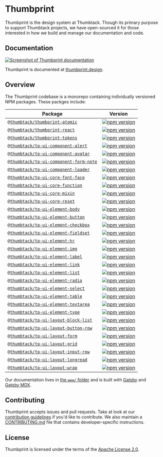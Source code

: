 # Thumbprint

Thumbprint is the design system at Thumbtack. Though its primary purpose to support Thumbtack projects, we have open-sourced it for those interested in how we build and manage our documentation and code.

## Documentation

[![Screenshot of Thumbprint documentation](https://i.imgur.com/kAJIzpC.png)](https://thumbprint.design/)

Thumbprint is documented at [thumbprint.design](https://thumbprint.design/).

## Overview

The Thumbprint codebase is a monorepo containing individually versioned NPM packages. These packges include:

| Package                                                                       | Version                                                                                                                                        |
| ----------------------------------------------------------------------------- | ---------------------------------------------------------------------------------------------------------------------------------------------- |
| [`@thumbtack/thumbprint-atomic`](/packages/thumbprint-atomic)                 | [![npm version](https://badgen.net/npm/v/@thumbtack/thumbprint-atomic)](https://badgen.net/npm/v/@thumbtack/thumbprint-atomic)                 |
| [`@thumbtack/thumbprint-react`](/packages/thumbprint-react)                   | [![npm version](https://badgen.net/npm/v/@thumbtack/thumbprint-react)](https://badgen.net/npm/v/@thumbtack/thumbprint-react)                   |
| [`@thumbtack/thumbprint-tokens`](/packages/thumbprint-tokens)                 | [![npm version](https://badgen.net/npm/v/@thumbtack/thumbprint-tokens)](https://badgen.net/npm/v/@thumbtack/thumbprint-tokens)                 |
| [`@thumbtack/tp-ui-component-alert`](/packages/tp-ui-component-alert)         | [![npm version](https://badgen.net/npm/v/@thumbtack/tp-ui-component-alert)](https://badgen.net/npm/v/@thumbtack/tp-ui-component-alert)         |
| [`@thumbtack/tp-ui-component-avatar`](/packages/tp-ui-component-avatar)       | [![npm version](https://badgen.net/npm/v/@thumbtack/tp-ui-component-avatar)](https://badgen.net/npm/v/@thumbtack/tp-ui-component-avatar)       |
| [`@thumbtack/tp-ui-component-form-note`](/packages/tp-ui-component-form-note) | [![npm version](https://badgen.net/npm/v/@thumbtack/tp-ui-component-form-note)](https://badgen.net/npm/v/@thumbtack/tp-ui-component-form-note) |
| [`@thumbtack/tp-ui-component-loader`](/packages/tp-ui-component-loader)       | [![npm version](https://badgen.net/npm/v/@thumbtack/tp-ui-component-loader)](https://badgen.net/npm/v/@thumbtack/tp-ui-component-loader)       |
| [`@thumbtack/tp-ui-core-font-face`](/packages/tp-ui-core-font-face)           | [![npm version](https://badgen.net/npm/v/@thumbtack/tp-ui-core-font-face)](https://badgen.net/npm/v/@thumbtack/tp-ui-core-font-face)           |
| [`@thumbtack/tp-ui-core-function`](/packages/tp-ui-core-function)             | [![npm version](https://badgen.net/npm/v/@thumbtack/tp-ui-core-function)](https://badgen.net/npm/v/@thumbtack/tp-ui-core-function)             |
| [`@thumbtack/tp-ui-core-mixin`](/packages/tp-ui-core-mixin)                   | [![npm version](https://badgen.net/npm/v/@thumbtack/tp-ui-core-mixin)](https://badgen.net/npm/v/@thumbtack/tp-ui-core-mixin)                   |
| [`@thumbtack/tp-ui-core-reset`](/packages/tp-ui-core-reset)                   | [![npm version](https://badgen.net/npm/v/@thumbtack/tp-ui-core-reset)](https://badgen.net/npm/v/@thumbtack/tp-ui-core-reset)                   |
| [`@thumbtack/tp-ui-element-body`](/packages/tp-ui-element-body)               | [![npm version](https://badgen.net/npm/v/@thumbtack/tp-ui-element-body)](https://badgen.net/npm/v/@thumbtack/tp-ui-element-body)               |
| [`@thumbtack/tp-ui-element-button`](/packages/tp-ui-element-button)           | [![npm version](https://badgen.net/npm/v/@thumbtack/tp-ui-element-button)](https://badgen.net/npm/v/@thumbtack/tp-ui-element-button)           |
| [`@thumbtack/tp-ui-element-checkbox`](/packages/tp-ui-element-checkbox)       | [![npm version](https://badgen.net/npm/v/@thumbtack/tp-ui-element-checkbox)](https://badgen.net/npm/v/@thumbtack/tp-ui-element-checkbox)       |
| [`@thumbtack/tp-ui-element-fieldset`](/packages/tp-ui-element-fieldset)       | [![npm version](https://badgen.net/npm/v/@thumbtack/tp-ui-element-fieldset)](https://badgen.net/npm/v/@thumbtack/tp-ui-element-fieldset)       |
| [`@thumbtack/tp-ui-element-hr`](/packages/tp-ui-element-hr)                   | [![npm version](https://badgen.net/npm/v/@thumbtack/tp-ui-element-hr)](https://badgen.net/npm/v/@thumbtack/tp-ui-element-hr)                   |
| [`@thumbtack/tp-ui-element-img`](/packages/tp-ui-element-img)                 | [![npm version](https://badgen.net/npm/v/@thumbtack/tp-ui-element-img)](https://badgen.net/npm/v/@thumbtack/tp-ui-element-img)                 |
| [`@thumbtack/tp-ui-element-label`](/packages/tp-ui-element-label)             | [![npm version](https://badgen.net/npm/v/@thumbtack/tp-ui-element-label)](https://badgen.net/npm/v/@thumbtack/tp-ui-element-label)             |
| [`@thumbtack/tp-ui-element-link`](/packages/tp-ui-element-link)               | [![npm version](https://badgen.net/npm/v/@thumbtack/tp-ui-element-link)](https://badgen.net/npm/v/@thumbtack/tp-ui-element-link)               |
| [`@thumbtack/tp-ui-element-list`](/packages/tp-ui-element-list)               | [![npm version](https://badgen.net/npm/v/@thumbtack/tp-ui-element-list)](https://badgen.net/npm/v/@thumbtack/tp-ui-element-list)               |
| [`@thumbtack/tp-ui-element-radio`](/packages/tp-ui-element-radio)             | [![npm version](https://badgen.net/npm/v/@thumbtack/tp-ui-element-radio)](https://badgen.net/npm/v/@thumbtack/tp-ui-element-radio)             |
| [`@thumbtack/tp-ui-element-select`](/packages/tp-ui-element-select)           | [![npm version](https://badgen.net/npm/v/@thumbtack/tp-ui-element-select)](https://badgen.net/npm/v/@thumbtack/tp-ui-element-select)           |
| [`@thumbtack/tp-ui-element-table`](/packages/tp-ui-element-table)             | [![npm version](https://badgen.net/npm/v/@thumbtack/tp-ui-element-table)](https://badgen.net/npm/v/@thumbtack/tp-ui-element-table)             |
| [`@thumbtack/tp-ui-element-textarea`](/packages/tp-ui-element-textarea)       | [![npm version](https://badgen.net/npm/v/@thumbtack/tp-ui-element-textarea)](https://badgen.net/npm/v/@thumbtack/tp-ui-element-textarea)       |
| [`@thumbtack/tp-ui-element-type`](/packages/tp-ui-element-type)               | [![npm version](https://badgen.net/npm/v/@thumbtack/tp-ui-element-type)](https://badgen.net/npm/v/@thumbtack/tp-ui-element-type)               |
| [`@thumbtack/tp-ui-layout-block-list`](/packages/tp-ui-layout-block-list)     | [![npm version](https://badgen.net/npm/v/@thumbtack/tp-ui-layout-block-list)](https://badgen.net/npm/v/@thumbtack/tp-ui-layout-block-list)     |
| [`@thumbtack/tp-ui-layout-button-row`](/packages/tp-ui-layout-button-row)     | [![npm version](https://badgen.net/npm/v/@thumbtack/tp-ui-layout-button-row)](https://badgen.net/npm/v/@thumbtack/tp-ui-layout-button-row)     |
| [`@thumbtack/tp-ui-layout-form`](/packages/tp-ui-layout-form)                 | [![npm version](https://badgen.net/npm/v/@thumbtack/tp-ui-layout-form)](https://badgen.net/npm/v/@thumbtack/tp-ui-layout-form)                 |
| [`@thumbtack/tp-ui-layout-grid`](/packages/tp-ui-layout-grid)                 | [![npm version](https://badgen.net/npm/v/@thumbtack/tp-ui-layout-grid)](https://badgen.net/npm/v/@thumbtack/tp-ui-layout-grid)                 |
| [`@thumbtack/tp-ui-layout-input-row`](/packages/tp-ui-layout-input-row)       | [![npm version](https://badgen.net/npm/v/@thumbtack/tp-ui-layout-input-row)](https://badgen.net/npm/v/@thumbtack/tp-ui-layout-input-row)       |
| [`@thumbtack/tp-ui-layout-longread`](/packages/tp-ui-layout-longread)         | [![npm version](https://badgen.net/npm/v/@thumbtack/tp-ui-layout-longread)](https://badgen.net/npm/v/@thumbtack/tp-ui-layout-longread)         |
| [`@thumbtack/tp-ui-layout-wrap`](/packages/tp-ui-layout-wrap)                 | [![npm version](https://badgen.net/npm/v/@thumbtack/tp-ui-layout-wrap)](https://badgen.net/npm/v/@thumbtack/tp-ui-layout-wrap)                 |

Our documentation lives in [the `www/` folder](www) and is built with [Gatsby](https://www.gatsbyjs.org/) and [Gatsby MDX](https://github.com/ChristopherBiscardi/gatsby-mdx).

## Contributing

Thumbprint accepts issues and pull requests. Take at look at our [contribution guidelines](https://thumbprint.design/overview/contributing/) if you'd like to contribute. We also maintain a [CONTRIBUTING.md](CONTRIBUTING.md) file that contains developer-specific instructions.

## License

Thumbprint is licensed under the terms of the [Apache License 2.0](LICENSE).
